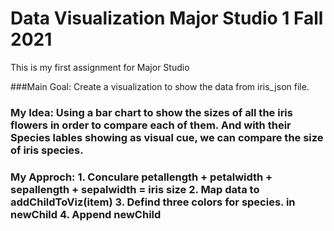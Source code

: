 # Data Visualization Major Studio 1 Fall 2021
This is my first assignment for Major Studio

###Main Goal:
Create a visualization to show the data from iris_json file.

<h3>My Idea: </3>
Using a bar chart to show the sizes of all the iris flowers in order to compare each of them. And with their Species lables showing as visual cue, we can compare the size of iris species.

<h3>My Approch:</3>
  1. Conculare petallength + petalwidth + sepallength + sepalwidth = iris size
  2. Map data to addChildToViz(item)
  3. Defind three colors for species. in newChild
  4. Append newChild
